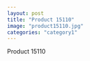 ```yaml
---
layout: post
title: "Product 15110"
image: "product15110.jpg"
categories: "category1"
---
```

Product 15110
